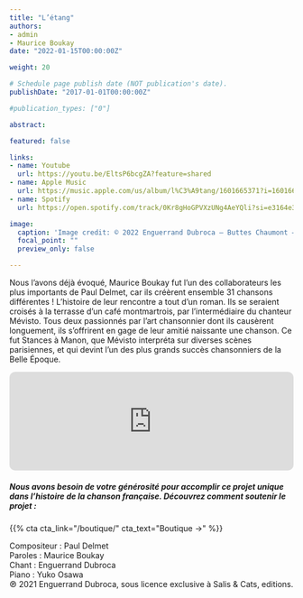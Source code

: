 ```yaml
---
title: "L’étang"
authors:
- admin
- Maurice Boukay
date: "2022-01-15T00:00:00Z"

weight: 20

# Schedule page publish date (NOT publication's date).
publishDate: "2017-01-01T00:00:00Z"

#publication_types: ["0"]

abstract: 

featured: false

links:
- name: Youtube
  url: https://youtu.be/EltsP6bcgZA?feature=shared
- name: Apple Music
  url: https://music.apple.com/us/album/l%C3%A9tang/1601665371?i=1601665649
- name: Spotify
  url: https://open.spotify.com/track/0Kr8gHoGPVXzUNg4AeYQli?si=e3164e3e8cff448e

image:
  caption: 'Image credit: © 2022 Enguerrand Dubroca – Buttes Chaumont – Le Kiosque et le Lac, Anonyme / Collection Dubroca'
  focal_point: ""
  preview_only: false

---
```


Nous l’avons déjà évoqué, Maurice Boukay fut l’un des collaborateurs les plus importants de Paul Delmet, car ils créèrent ensemble 31 chansons différentes ! L’histoire de leur rencontre a tout d’un roman. Ils se seraient croisés à la terrasse d’un café montmartrois, par l’intermédiaire du chanteur Mévisto. Tous deux passionnés par l’art chansonnier dont ils causèrent longuement, ils s’offrirent en gage de leur amitié naissante une chanson. Ce fut Stances à Manon, que Mévisto interpréta sur diverses scènes parisiennes, et qui devint l’un des plus grands succès chansonniers de la Belle Époque.


<iframe allow="autoplay *; encrypted-media *; fullscreen *; clipboard-write" frameborder="0" height="175" style="width:100%;max-width:720px;overflow:hidden;border-radius:10px;" sandbox="allow-forms allow-popups allow-same-origin allow-scripts allow-storage-access-by-user-activation allow-top-navigation-by-user-activation" src="https://embed.music.apple.com/us/album/l%C3%A9tang/1601665371?i=1601665649"></iframe>

##### Nous avons besoin de votre générosité pour accomplir ce projet unique dans l’histoire de la chanson française. Découvrez comment soutenir le projet :
{{% cta cta_link="/boutique/" cta_text="Boutique →" %}}

<p>Compositeur : Paul Delmet <br>
Paroles : Maurice Boukay<br>
Chant : Enguerrand Dubroca<br>
Piano : Yuko Osawa<br>
℗ 2021 Enguerrand Dubroca, sous licence exclusive à Salis & Cats, editions.</p>


